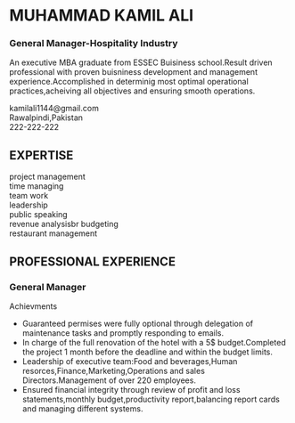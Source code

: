 <!DOCTYPE html>
<html>
<body>
<H1>MUHAMMAD KAMIL ALI</H1>
    <h3>General Manager-Hospitality Industry</h3>
    <p>An executive MBA graduate from ESSEC Buisiness school.Result driven professional with proven buisniness 
        development and management experience.Accomplished in determinig most optimal operational  practices,acheiving all objectives and ensuring smooth operations.
    </p>
<p>kamilali1144@gmail.com <br> Rawalpindi,Pakistan <br> 222-222-222 <br> </p>
<h2>EXPERTISE</h2>
    <P>project management  <br> time managing <br> team work <br>leadership  <br> public speaking <br> revenue analysisbr
    budgeting <br>restaurant management </P>

<h2>PROFESSIONAL EXPERIENCE</h2>
    <H3>General Manager</H3>
    <p>Achievments</p>
    <ul>
    <li>Guaranteed permises were fully optional through delegation of maintenance tasks and promptly responding to emails.</li>
    <li>In charge of the full renovation of the hotel with a 5$ budget.Completed the project 1 month before the deadline and within the budget limits.</li>
    <li>Leadership of executive team:Food and beverages,Human resorces,Finance,Marketing,Operations and sales Directors.Management of over 220 employees.</li>
    <li>Ensured financial integrity through review of profit and loss statements,monthly budget,productivity report,balancing report cards and managing different systems. </li>
    </ul>
</body>      
</html>

